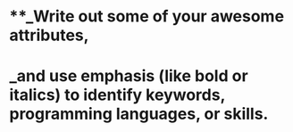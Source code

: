 # **_Write out some of your awesome attributes, 


# _and use emphasis (like bold or italics) to identify keywords, programming languages, or skills. 

